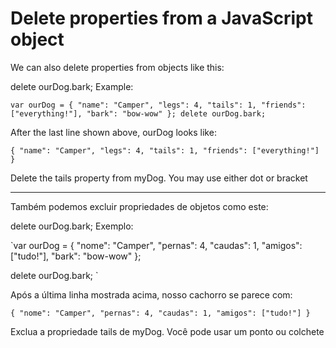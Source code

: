 # Delete properties from a JavaScript object

We can also delete properties from objects like this:

delete ourDog.bark;
Example:

`var ourDog = {
  "name": "Camper",
  "legs": 4,
  "tails": 1,
  "friends": ["everything!"],
  "bark": "bow-wow"
};
delete ourDog.bark;`

After the last line shown above, ourDog looks like:

`{
  "name": "Camper",
  "legs": 4,
  "tails": 1,
  "friends": ["everything!"]
}`

Delete the tails property from myDog. You may use either dot or bracket 

---

Também podemos excluir propriedades de objetos como este:

delete ourDog.bark;
Exemplo:

`var ourDog = {
   "nome": "Camper",
   "pernas": 4,
   "caudas": 1,
   "amigos": ["tudo!"],
   "bark": "bow-wow"
};

delete ourDog.bark; `

Após a última linha mostrada acima, nosso cachorro se parece com:

`{
   "nome": "Camper",
   "pernas": 4,
   "caudas": 1,
   "amigos": ["tudo!"]
} `

Exclua a propriedade tails de myDog. Você pode usar um ponto ou colchete